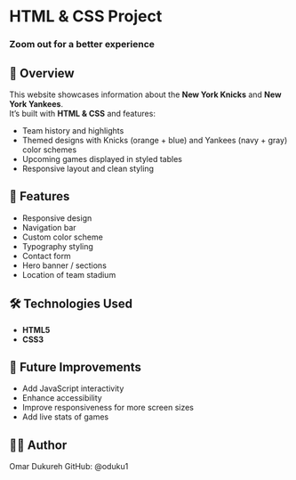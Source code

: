 # HTML & CSS Project
### Zoom out for a better experience

## 📌 Overview  
This website showcases information about the **New York Knicks** and **New York Yankees**.  
It’s built with **HTML & CSS** and features:  
- Team history and highlights  
- Themed designs with Knicks (orange + blue) and Yankees (navy + gray) color schemes  
- Upcoming games displayed in styled tables  
- Responsive layout and clean styling  

## 🚀 Features
- Responsive design
- Navigation bar
- Custom color scheme
- Typography styling
- Contact form
- Hero banner / sections
- Location of team stadium

## 🛠️ Technologies Used
- **HTML5**
- **CSS3**

## 📌 Future Improvements

- Add JavaScript interactivity
- Enhance accessibility
- Improve responsiveness for more screen sizes
- Add live stats of games


## 👨‍💻 Author

Omar Dukureh
GitHub: @oduku1
